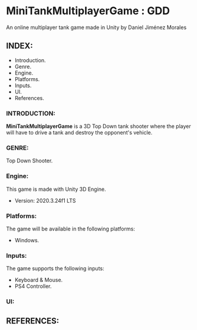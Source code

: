 # MiniTankMultiplayerGame : GDD
An online multiplayer tank game made in Unity by Daniel Jiménez Morales

## INDEX:
- Introduction.
- Genre.
- Engine.
- Platforms.
- Inputs.
- UI.
- References.

### INTRODUCTION:
__MiniTankMultiplayerGame__ is a 3D Top Down tank shooter where the player will have to drive a tank and destroy the opponent's vehicle.

### GENRE:
Top Down Shooter.

### Engine:
This game is made with Unity 3D Engine.
- Version: 2020.3.24f1 LTS

### Platforms:
The game will be available in the following platforms:
- Windows.

### Inputs:
The game supports the following inputs:
- Keyboard & Mouse.
- PS4 Controller.

### UI:

## REFERENCES:
